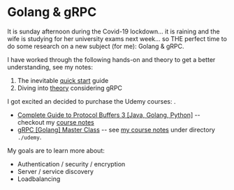 # Golang & gRPC

It is sunday afternoon during the Covid-19 lockdown... it is raining and the wife is studying for her university exams next week... so THE perfect time to do some research on a new subject (for me): Golang & gRPC.

I have worked through the following hands-on and theory to get a better understanding, see my notes:

1. The inevitable [quick start](./quickstart.md) guide
1. Diving into [theory](./grpc-theory.md) considering gRPC

I got excited an decided to purchase the Udemy courses: .

* [Complete Guide to Protocol Buffers 3 [Java, Golang, Python]](https://www.udemy.com/course/protocol-buffers/) -- checkout my [course notes](https://github.com/robinhuiser/protocol-buffers)
* [gRPC [Golang] Master Class](https://www.udemy.com/course/grpc-golang/) -- see [my course notes](./udemy/README.md) under directory `./udemy`.

My goals are to learn more about:

* Authentication / security / encryption
* Server / service discovery
* Loadbalancing
